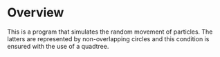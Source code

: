 # Overview
This is a program that simulates the random movement of particles. The latters are represented by non-overlapping circles and this condition is ensured with the use of a quadtree.

